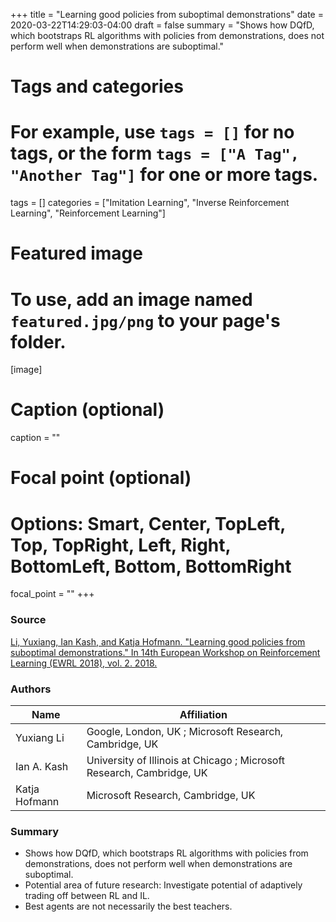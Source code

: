 +++
title = "Learning good policies from suboptimal demonstrations"
date = 2020-03-22T14:29:03-04:00
draft = false
summary = "Shows how DQfD, which bootstraps RL algorithms with policies from demonstrations, does not perform well when demonstrations are suboptimal."

# Tags and categories
# For example, use `tags = []` for no tags, or the form `tags = ["A Tag", "Another Tag"]` for one or more tags.
tags = []
categories = ["Imitation Learning", "Inverse Reinforcement Learning", "Reinforcement Learning"]

# Featured image
# To use, add an image named `featured.jpg/png` to your page's folder.
[image]
  # Caption (optional)
  caption = ""

  # Focal point (optional)
  # Options: Smart, Center, TopLeft, Top, TopRight, Left, Right, BottomLeft, Bottom, BottomRight
  focal_point = ""
+++

### Source

[Li, Yuxiang, Ian Kash, and Katja Hofmann. "Learning good policies from suboptimal demonstrations." In 14th European Workshop on Reinforcement Learning (EWRL 2018), vol. 2. 2018.](https://pdfs.semanticscholar.org/754c/dcf031965d49c7b7470db35ff26e4d309da0.pdf)

### Authors
Name | Affiliation
--- | ---
Yuxiang Li | Google, London, UK ; Microsoft Research, Cambridge, UK
Ian A. Kash | University of Illinois at Chicago ; Microsoft Research, Cambridge, UK
Katja Hofmann | Microsoft Research, Cambridge, UK

### Summary

* Shows how DQfD, which bootstraps RL algorithms with policies from demonstrations, does not perform well when demonstrations are suboptimal.
* Potential area of future research: Investigate potential of adaptively trading off between RL and IL.
* Best agents are not necessarily the best teachers.
